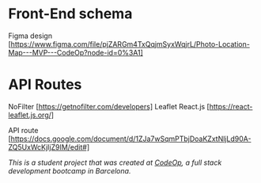 # Front-End schema

Figma design [https://www.figma.com/file/pjZARGm4TxQqjmSyxWqjrL/Photo-Location-Map---MVP---CodeOp?node-id=0%3A1]


# API Routes

NoFilter [https://getnofilter.com/developers]
Leaflet React.js [https://react-leaflet.js.org/]

API route [https://docs.google.com/document/d/1ZJa7wSqmPTbjDoaKZxtNljLd90A-ZQ5UxWcKjIjZ9IM/edit#]



_This is a student project that was created at [CodeOp](http://codeop.tech), a full stack development bootcamp in Barcelona._
